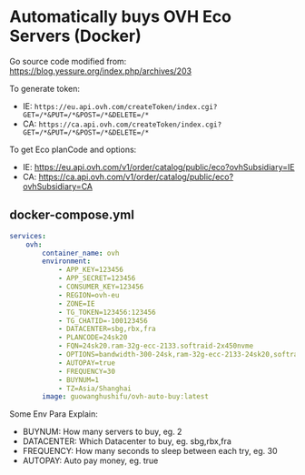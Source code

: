 # Automatically buys OVH Eco Servers (Docker)
Go source code modified from: https://blog.yessure.org/index.php/archives/203

To generate token:
- IE: `https://eu.api.ovh.com/createToken/index.cgi?GET=/*&PUT=/*&POST=/*&DELETE=/*`
- CA: `https://ca.api.ovh.com/createToken/index.cgi?GET=/*&PUT=/*&POST=/*&DELETE=/*`

To get Eco planCode and options:
- IE: https://eu.api.ovh.com/v1/order/catalog/public/eco?ovhSubsidiary=IE
- CA: https://ca.api.ovh.com/v1/order/catalog/public/eco?ovhSubsidiary=CA

## docker-compose.yml
```yaml
services:
    ovh:
        container_name: ovh
        environment:
            - APP_KEY=123456
            - APP_SECRET=123456
            - CONSUMER_KEY=123456
            - REGION=ovh-eu
            - ZONE=IE
            - TG_TOKEN=123456:123456
            - TG_CHATID=-100123456
            - DATACENTER=sbg,rbx,fra
            - PLANCODE=24sk20
            - FQN=24sk20.ram-32g-ecc-2133.softraid-2x450nvme
            - OPTIONS=bandwidth-300-24sk,ram-32g-ecc-2133-24sk20,softraid-2x450nvme-24sk20
            - AUTOPAY=true
            - FREQUENCY=30
            - BUYNUM=1
            - TZ=Asia/Shanghai
        image: guowanghushifu/ovh-auto-buy:latest
```
Some Env Para Explain:
- BUYNUM: How many servers to buy, eg. 2
- DATACENTER: Which Datacenter to buy, eg. sbg,rbx,fra
- FREQUENCY: How many seconds to sleep between each try, eg. 30
- AUTOPAY: Auto pay money, eg. true

